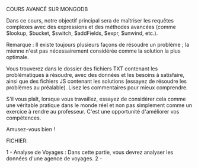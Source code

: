 COURS AVANCÉ SUR MONGODB

Dans ce cours, notre objectif principal sera de maîtriser les requêtes complexes avec des expressions et des méthodes avancées (comme $lookup, $bucket, $switch, $addFields, $expr, $unwind, etc.).

Remarque : Il existe toujours plusieurs façons de résoudre un problème ; la mienne n'est pas nécessairement considérée comme la solution la plus optimale.

Vous trouverez dans le dossier des fichiers TXT contenant les problématiques à résoudre, avec des données et les besoins à satisfaire, ainsi que des fichiers JS contenant les solutions (essayez de résoudre les problèmes au préalable). Lisez les commentaires pour mieux comprendre.

S'il vous plaît, lorsque vous travaillez, essayez de considérer cela comme une véritable pratique dans le monde réel et non pas simplement comme un exercice à rendre au professeur. C'est une opportunité d'améliorer vos compétences.

Amusez-vous bien !

FICHIER:

  1 - Analyse de Voyages :
    Dans cette partie, vous devrez analyser les données d'une agence de voyages.
  2 - 